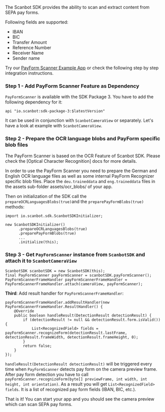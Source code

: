 The Scanbot SDK provides the ability to scan and extract content from SEPA pay forms.

Following fields are supported:
- IBAN
- BIC 
- Transfer Amount 
- Reference Number
- Receiver Name
- Sender name

Try our [PayForm Scanner Example App](https://github.com/doo/scanbot-sdk-example-android/tree/master/ScanbotSDKexample/payform-scanner) or check the following step by step integration instructions.

### Step 1 - Add PayForm Scanner Feature as Dependency

`PayFormScanner` is available with the SDK Package 3. You have to add the following dependency for it:

    api "io.scanbot:sdk-package-3:$latestVersion"

It can be used in conjunction with `ScanbotCameraView` or separately. Let's have a look at example with `ScanbotCameraView`.


### Step 2 - Prepare the OCR language blobs and PayForm specific blob files
The PayForm Scanner is based on the OCR Feature of Scanbot SDK. Please check the [Optical Character Recognition] docs for more details.

In order to use the PayForm Scanner you need to prepare the German and English OCR language files as well as some internal PayForm Recognizer specific blob files. Place the `deu.traineddata` and `eng.traineddata` files in the assets sub-folder assets/ocr_blobs/ of your app.

Then on initialization of the SDK call the `prepareOCRLanguagesBlobs(true)`and the `preparePayFormBlobs(true)` methods:
```
import io.scanbot.sdk.ScanbotSDKInitializer;

new ScanbotSDKInitializer()
      .prepareOCRLanguagesBlobs(true)
      .preparePayFormBlobs(true)
      ...
      .initialize(this);
```

### Step 3 - Get `PayFormScanner` instance from `ScanbotSDK` and attach it to `ScanbotCameraView`

    ScanbotSDK scanbotSDK = new ScanbotSDK(this);
    final PayFormScanner payFormScanner = scanbotSDK.payFormScanner();
    PayFormScannerFrameHandler payFormScannerFrameHandler = PayFormScannerFrameHandler.attach(cameraView, payFormScanner);

**Third**: Add result handler for `PayFormScannerFrameHandler`:

    payFormScannerFrameHandler.addResultHandler(new PayFormScannerFrameHandler.ResultHandler() {
        @Override
        public boolean handleResult(DetectionResult detectionResult) {
            if (detectionResult != null && detectionResult.form.isValid()) {
                List<RecognizedField> fields = payFormScanner.recognizeForm(detectionResult.lastFrame, detectionResult.frameWidth, detectionResult.frameHeight, 0);
            }
            return false;
        }
    });

`handleResult(DetectionResult detectionResult)` will be triggered every time when `PayFormScanner` detects pay form on the camera preview frame. After pay form detection you have to call `payFormScanner.recognizeForm(byte[] previewFrame, int width, int height, int orientation)`. As a result you will get `List<RecognizedField> fields`. It is a list of recognized pay form fields (IBAN, BIC, etc.). 

That is it! You can start your app and you should see the camera preview which can scan SEPA pay forms.
